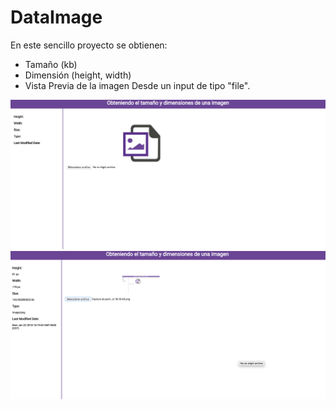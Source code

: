 # DataImage
En este sencillo proyecto se obtienen:
* Tamaño (kb)
* Dimensión (height, width)
* Vista Previa de la imagen
Desde un input de tipo "file".

![Image](https://raw.githubusercontent.com/IvetteLovegood/DataImage/master/preview/1.png)
![Image](https://raw.githubusercontent.com/IvetteLovegood/DataImage/master/preview/2.png)
